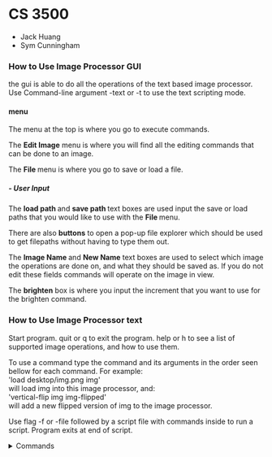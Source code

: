 # CS 3500

- Jack Huang
- Sym Cunningham

### How to Use Image Processor GUI

the gui is able to do all the operations of the text based image processor. Use Command-line
argument -text or -t to use the text scripting mode.

#### menu

The menu at the top is where you go to execute commands.

The <b> Edit Image</b> menu is where you will find all the editing commands that can be done to an
image.

The <b> File </b> menu is where you go to save or load a file.

##### - User Input

The <b> load path </b> and <b> save path </b> text boxes are used input the save or load paths that
you would like to use with the <b> File </b> menu.

There are also <b>buttons</b> to open a pop-up file explorer which should be used to get filepaths
without having to type them out.

The <b> Image Name </b> and <b>New Name</b> text boxes are used to select which image the operations
are done on, and what they should be saved as. If you do not edit these fields commands will operate
on the image in view.

The <b>brighten</b> box is where you input the increment that you want to use for the brighten
command.

### How to Use Image Processor text

Start program. quit or q to exit the program. help or h to see a list of supported image operations,
and how to use them.

To use a command type the command and its arguments in the order seen bellow for each command. For
example:<br> 'load desktop/img.png img'<br> will load img into this image processor, and: <br>
'vertical-flip img img-flipped' <br> will add a new flipped version of img to the image processor.

Use flag -f or -file followed by a script file with commands inside to run a script. Program exits
at end of script.



<details><summary> Commands </summary>
<p>
load: imagePath, imageName <br>
save: imagePath, imageName <br>
horizontal-flip: imageName, destinationImageName <br>
vertical-flip: imageName, destinationImageName <br>
brighten: int increment, imageName, destinationImageName <br>
intensity-greyscale: imageName, destinationImageName <br>
luma-greyscale: imageName, destinationImageName <br>
value-greyscale: imageName, destinationImageName <br>
red-component: imageName, destinationImageName <br> 
blue-component: imageName, destinationImageName <br>
green-component: imageName, destinationImageName <br>
greyscale: imageName, destinationImageName <br>
blur: imageName, destinationImageName <br> 
sepia: imageName, destinationImageName <br>
sharpen: imageName, destinationImageName <br>
</p>
</details>
